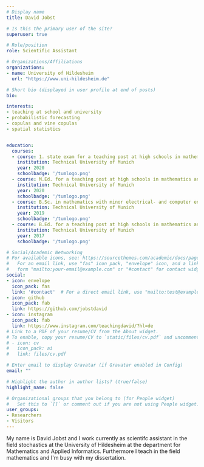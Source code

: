 ```yaml
---
# Display name
title: David Jobst

# Is this the primary user of the site?
superuser: true

# Role/position
role: Scientific Assistant

# Organizations/Affiliations
organizations:
- name: University of Hildesheim
  url: "https://www.uni-hildesheim.de"

# Short bio (displayed in user profile at end of posts)
bio:

interests:
- teaching at school and university
- probabilistic forecasting
- copulas and vine copulas
- spatial statistics


education:
  courses:
  - course: 1. state exam for a teaching post at high schools in mathematics and sports
    institution: Technical University of Munich
    year: 2020
    schoolbadge: '/tumlogo.png'
  - course: M.Ed. for a teaching post at high schools in mathematics and sports
    institution: Technical University of Munich
    year: 2020
    schoolbadge: '/tumlogo.png'
  - course: B.Sc. in mathematics with minor electrical- and computer engineering
    institution: Technical University of Munich
    year: 2019
    schoolbadge: '/tumlogo.png'
  - course: B.Ed. for a teaching post at high schools in mathematics and sports
    institution: Technical University of Munich
    year: 2017
    schoolbadge: '/tumlogo.png'

# Social/Academic Networking
# For available icons, see: https://sourcethemes.com/academic/docs/page-builder/#icons
#   For an email link, use "fas" icon pack, "envelope" icon, and a link in the
#   form "mailto:your-email@example.com" or "#contact" for contact widget.
social:
- icon: envelope
  icon_pack: fas
  link: '#contact'  # For a direct email link, use "mailto:test@example.org".
- icon: github
  icon_pack: fab
  link: https://github.com/jobstdavid
- icon: instagram
  icon_pack: fab
  link: https://www.instagram.com/teachingdavid/?hl=de
# Link to a PDF of your resume/CV from the About widget.
# To enable, copy your resume/CV to `static/files/cv.pdf` and uncomment the lines below.
# - icon: cv
#   icon_pack: ai
#   link: files/cv.pdf

# Enter email to display Gravatar (if Gravatar enabled in Config)
email: ""

# Highlight the author in author lists? (true/false)
highlight_name: false

# Organizational groups that you belong to (for People widget)
#   Set this to `[]` or comment out if you are not using People widget.
user_groups:
- Researchers
- Visitors
---
```

My name is David Jobst and I work currently as scientifc assistant in the field stochastics at the University of Hildesheim at the department for Mathematics and Applied Informatics. Furthermore I teach in the field mathematics and I'm busy with my dissertation.
